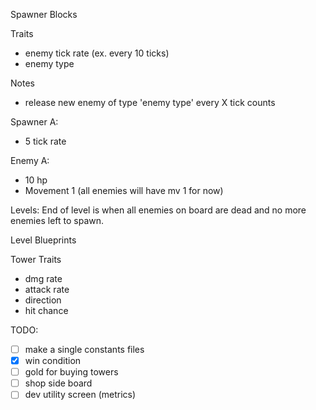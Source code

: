 Spawner Blocks

Traits
* enemy tick rate (ex. every 10 ticks)
* enemy type

Notes
* release new enemy of type 'enemy type' every X tick counts

Spawner A:
* 5 tick rate

Enemy A:
* 10 hp
* Movement 1 (all enemies will have mv 1 for now)


Levels:
End of level is when all enemies on board are dead and no more enemies left to
spawn.


Level Blueprints


Tower Traits
* dmg rate
* attack rate
* direction
* hit chance


TODO:
* [ ] make a single constants files
* [x] win condition
* [ ] gold for buying towers
* [ ] shop side board
* [ ] dev utility screen (metrics)
